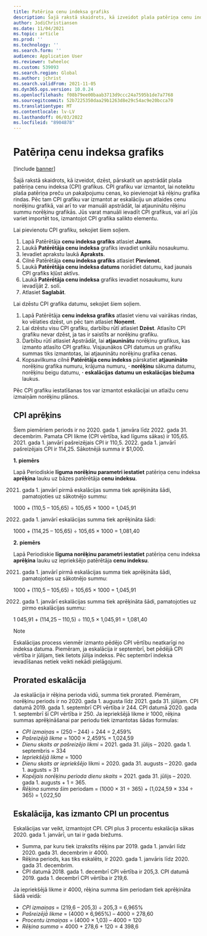 ```yaml
---
title: Patēriņa cenu indeksa grafiks
description: Šajā rakstā skaidrots, kā izveidot plaša patēriņa cenu indeksa (CPI) grafiku sarakstu, ko iegūstat no interneta, lai palīdzētu noteikt eskalācijas maksu abonementa rēķinos.
author: JodiChristiansen
ms.date: 11/04/2021
ms.topic: article
ms.prod: ''
ms.technology: ''
ms.search.form: ''
audience: Application User
ms.reviewer: twheeloc
ms.custom: 539093
ms.search.region: Global
ms.author: jchrist
ms.search.validFrom: 2021-11-05
ms.dyn365.ops.version: 10.0.24
ms.openlocfilehash: f08b79ee00baab3713d9ccc24a7595b1de7a7768
ms.sourcegitcommit: 52b7225350daa29b1263d8e29c54ac9e20bcca70
ms.translationtype: MT
ms.contentlocale: lv-LV
ms.lasthandoff: 06/03/2022
ms.locfileid: "8904878"
---
```

# <a name="consumer-price-index-schedule"></a>Patēriņa cenu indeksa grafiks

[!include [banner](../includes/banner.md)]

Šajā rakstā skaidrots, kā izveidot, dzēst, pārskatīt un apstrādāt plaša patēriņa cenu indeksa (CPI) grafikus. CPI grafiku var izmantot, lai noteiktu plaša patēriņa preču un pakalpojumu cenas, ko pievienojat kā rēķinu grafika rindas. Pēc tam CPI grafiku var izmantot ar eskalāciju un atlaides cenu norēķinu grafikā, vai arī to var manuāli apstrādāt, lai atjauninātu rēķinu summu norēķinu grafikās. Jūs varat manuāli ievadīt CPI grafikus, vai arī jūs variet importēt tos, izmantojot CPI grafika salikto elementu.

Lai pievienotu CPI grafiku, sekojiet šiem soļiem.

1. Lapā Patērētāja **cenu indeksa grafiks** atlasiet **Jauns**.
2. Laukā **Patērētāja cenu indeksa** grafiks ievadiet unikālu nosaukumu.
3. Ievadiet aprakstu laukā **Apraksts**.
4. Cilnē Patērētāja **cenu indeksa grafiks** atlasiet **Pievienot**.
5. Laukā **Patērētāja cenu indeksa datums** norādiet datumu, kad jaunais CPI grafiks kļūst aktīvs.
6. Laukā **Patērētāja cenu indeksa** grafiks ievadiet nosaukumu, kuru ievadījāt 2. solī.
7. Atlasiet **Saglabāt**.

Lai dzēstu CPI grafika datumu, sekojiet šiem soļiem.

1. Lapā Patērētāja **cenu indeksa grafiks** atlasiet vienu vai vairākas rindas, ko vēlaties dzēst, un pēc tam atlasiet **Noņemt**.
2. Lai dzēstu visu CPI grafiku, darbību rūtī atlasiet **Dzēst**. Atlasīto CPI grafiku nevar dzēst, ja tas ir saistīts ar norēķinu grafiku.
3. Darbību rūtī atlasiet Apstrādāt, lai **atjauninātu** norēķinu grafikus, kas izmanto atlasīto CPI grafiku. Visjaunākos CPI datumus un grafiku summas tiks izmantotas, lai atjauninātu norēķinu grafika cenas.
4. Kopsavilkuma cilnē **Patērētāja cenu indekss** pārskatiet **atjaunināto** norēķinu grafika numuru, krājuma numuru, **·** **norēķinu** sākuma datumu, norēķinu beigu datumu, **·** **eskalācijas** **datumu un eskalācijas biežuma** laukus.

Pēc CPI grafiku iestatīšanas tos var izmantot eskalācijai un atlaižu cenu izmaiņām norēķinu plānos.

## <a name="cpi-calculation"></a>CPI aprēķins

Šiem piemēriem periods ir no 2020. gada 1. janvāra līdz 2022. gada 31. decembrim. Pamata CPI likme (CPI vērtība, kad līgums sākas) ir 105,65. 2021. gada 1. janvārī pašreizējais CPI ir 110,5. 2022. gada 1. janvārī pašreizējais CPI ir 114,25. Sākotnējā summa ir $1,000.

**1. piemērs**

Lapā Periodiskie **līguma norēķinu parametri iestatiet** patēriņa cenu indeksa **aprēķina** lauku uz bāzes patērētāja **cenu indeksu**.

2021. gada 1. janvārī pirmā eskalācijas summa tiek aprēķināta šādi, pamatojoties uz sākotnējo summu:

1000 + (110,5 – 105,65) &divide; 105,65 &times; 1000 = 1,045,91

2022. gada 1. janvārī eskalācijas summa tiek aprēķināta šādi:

1000 + (114,25 – 105,65) &divide; 105,65 &times; 1000 = 1,081,40

**2. piemērs**

Lapā Periodiskie **līguma norēķinu parametri iestatiet** patēriņa cenu indeksa **aprēķina** lauku uz iepriekšējo patērētāja **cenu indeksu**.

2021. gada 1. janvārī pirmā eskalācijas summa tiek aprēķināta šādi, pamatojoties uz sākotnējo summu:

1000 + (110,5 – 105,65) &divide; 105,65 &times; 1000 = 1,045,91

2022. gada 1. janvārī eskalācijas summa tiek aprēķināta šādi, pamatojoties uz pirmo eskalācijas summu:

1 045,91 + (114,25 – 110,5) &divide; 110,5 &times; 1,045,91 = 1,081,40

> [!NOTE]
> Eskalācijas process vienmēr izmanto pēdējo CPI vērtību neatkarīgi no indeksa datuma. Piemēram, ja eskalācija ir septembrī, bet pēdējā CPI vērtība ir jūlijam, tiek lietots jūlija indekss. Pēc septembrī indeksa ievadīšanas netiek veikti nekādi pielāgojumi.

## <a name="prorated-escalation"></a>Prorated eskalācija

Ja eskalācija ir rēķina perioda vidū, summa tiek prorated. Piemēram, norēķinu periods ir no 2020. gada 1. augusta līdz 2021. gada 31. jūlijam. CPI datumā 2019. gada 1. septembrī CPI vērtība ir 244. CPI datumā 2020. gada 1. septembrī šī CPI vērtība ir 250. Ja iepriekšējā likme ir 1000, rēķina summas aprēķināšanai par periodu tiek izmantotas šādas formulas:

* *CPI izmaiņas* = (250 – 244) &divide; 244 = 2,459%
* *Pašreizējā likme* = 1000 &times; 2,459% = 1,024,59
* *Dienu skaits ar pašreizējo likmi* = 2021. gada 31. jūlijs – 2020. gada 1. septembris = 334
* *Iepriekšējā likme* = 1000
* *Dienu skaits ar iepriekšējo* likmi = 2020. gada 31. augusts – 2020. gada 1. augusts = 31
* *Kopējais norēķinu perioda dienu skaits* = 2021. gada 31. jūlijs – 2020. gada 1. augusts + 1 = 365.
* *Rēķina summa šim* periodam = (1000 &times; 31 &divide; 365) + (1,024,59 &times; 334 &divide; 365) = 1,022,50

## <a name="escalation-that-uses-the-cpi-and-percentage"></a>Eskalācija, kas izmanto CPI un procentus

Eskalācijas var veikt, izmantojot CPI. CPI plus 3 procentu eskalācija sākas 2020. gada 1. janvārī, un tai ir gada biežums.

- Summa, par kuru tiek izrakstīts rēķins par 2019. gada 1. janvāri līdz 2020. gada 31. decembrim ir 4000.
- Rēķina periods, kas tiks eskalēts, ir 2020. gada 1. janvāris līdz 2020. gada 31. decembrim.
- CPI datumā 2018. gada 1. decembrī CPI vērtība ir 205,3. CPI datumā 2019. gada 1. decembrī CPI vērtība ir 219,6.

Ja iepriekšējā likme ir 4000, rēķina summa šim periodam tiek aprēķināta šādā veidā:

- *CPI izmaiņas* = (219,6 – 205,3) &divide; 205,3 = 6,965%
- *Pašreizējā likme* = (4000 &times; 6,965%) – 4000 = 278,60
- *Procentu izmaiņas* = (4000 &times; 1,03) – 4000 = 120
- *Rēķina summa* = 4000 + 278,6 + 120 = 4 398,6
